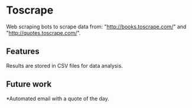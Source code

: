 # Toscrape
Web scraping bots to scrape data from: "http://books.toscrape.com/" and "http://quotes.toscrape.com/". 

## Features
Results are stored in CSV files for data analysis.

## Future work
*Automated email with a quote of the day.
